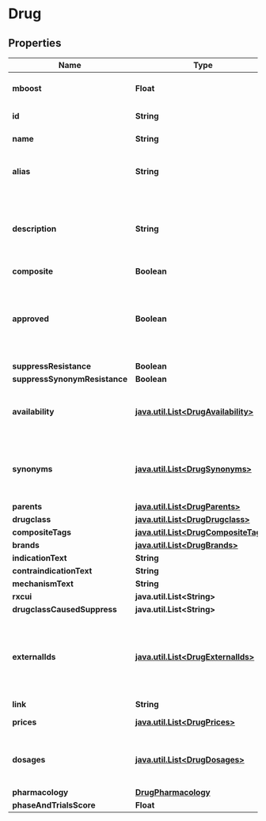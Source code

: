 # Drug

## Properties
Name | Type | Description | Notes
------------ | ------------- | ------------- | -------------
**mboost** | **Float** | intrinsic boost to the record. |  [optional]
**id** | **String** | unique identifier. | 
**name** | **String** | The name of the drug. | 
**alias** | **String** | The most common name for the drug. |  [optional]
**description** | **String** | Descriptions of drug chemical properties, history and regulatory status. |  [optional]
**composite** | **Boolean** |  |  [optional]
**approved** | **Boolean** | Indicates whether this drug has been approved by any regulating government. | 
**suppressResistance** | **Boolean** |  |  [optional]
**suppressSynonymResistance** | **Boolean** |  |  [optional]
**availability** | [**java.util.List&lt;DrugAvailability&gt;**](DrugAvailability.md) | Countries or jurisdictions where this drug is available. |  [optional]
**synonyms** | [**java.util.List&lt;DrugSynonyms&gt;**](DrugSynonyms.md) | Other names or identifiers that are associated with this drug. |  [optional]
**parents** | [**java.util.List&lt;DrugParents&gt;**](DrugParents.md) |  |  [optional]
**drugclass** | [**java.util.List&lt;DrugDrugclass&gt;**](DrugDrugclass.md) |  |  [optional]
**compositeTags** | [**java.util.List&lt;DrugCompositeTags&gt;**](DrugCompositeTags.md) |  |  [optional]
**brands** | [**java.util.List&lt;DrugBrands&gt;**](DrugBrands.md) |  |  [optional]
**indicationText** | **String** |  |  [optional]
**contraindicationText** | **String** |  |  [optional]
**mechanismText** | **String** |  |  [optional]
**rxcui** | **java.util.List&lt;String&gt;** |  |  [optional]
**drugclassCausedSuppress** | **java.util.List&lt;String&gt;** |  |  [optional]
**externalIds** | [**java.util.List&lt;DrugExternalIds&gt;**](DrugExternalIds.md) | Identifiers used in other websites or databases providing information about this drug. |  [optional]
**link** | **String** |  |  [optional]
**prices** | [**java.util.List&lt;DrugPrices&gt;**](DrugPrices.md) | Unit drug prices. |  [optional]
**dosages** | [**java.util.List&lt;DrugDosages&gt;**](DrugDosages.md) | A list of the commercially available dosages of the drug. |  [optional]
**pharmacology** | [**DrugPharmacology**](DrugPharmacology.md) |  |  [optional]
**phaseAndTrialsScore** | **Float** |  |  [optional]
